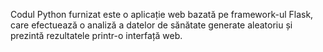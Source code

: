  Codul Python furnizat este o aplicație web bazată pe framework-ul Flask, care efectuează o analiză a datelor de sănătate generate aleatoriu și prezintă rezultatele printr-o interfață web.